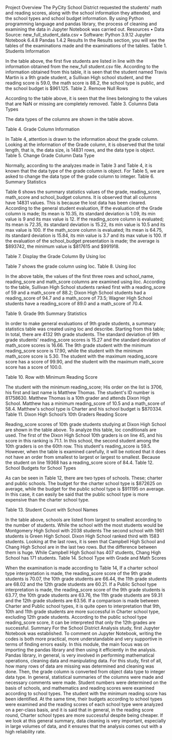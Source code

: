 
Project Overview
The PyCity School District requested the students' math and reading scores, along with the school information they attended, and the school types and school budget information. By using Python programming language and pandas library, the process of cleaning and examining the data in Jupyter Notebook was carried out.
Resources
•	Data Source: new_full_student_data.csv
•	Software: Python 3.9.12
Jupyter Notebook 6.4.8
Pandas 1.4.2
Results
In the Results section, you will see the tables of the examinations made and the examinations of the tables.
Table 1. Students Information
 
In the table above, the first five students are listed in line with the information obtained from the new_full student.csv file. 
According to the information obtained from this table, it is seen that the student named Travis Martin is a 9th grade student, a Sullivan High school student, and the reading score is 59.0, the math score is 88.2, the school type is public, and the school budget is $961.125.
Table 2.  Remove Null Rows 
 
According to the table above, it is seen that the lines belonging to the values that are NaN or missing are completely removed.
Table 3. Columns Data Types 
 
The data types of the columns are shown in the table above. 



Table 4. Grade Column Information
 
In Table 4, attention is drawn to the information about the grade column. Looking at the information of the Grade column, it is observed that the total length, that is, the data size, is 14831 rows, and the data type is object.
Table 5. Change Grade Column Data Type
 
Normally, according to the analyzes made in Table 3 and Table 4, it is known that the data type of the grade column is object. For Table 5, we are asked to change the data type of the grade column to integer.
Table 6. Summary Statistics
 
Table 6 shows the summary statistics values of the grade, reading_score, math_score and school_budget columns.
It is observed that all columns have 14831 values. This is because the lost data has been cleared.
According to the general student evaluation,
If the evaluation of the Grade column is made; Its mean is 10.35, its standard deviation is 1.09, its min value is 9 and its max value is 12.
If the reading_score column is evaluated; Its mean is 72.35, its standard deviation is 15.22, its min value is 10.5 and its max value is 100.
If the math_score column is evaluated; Its mean is 64.75, its standard deviation is 15.84, its min value is 3.7 and its max value is 100.
If the evaluation of the school_budget presentation is made; the average is $893742, the minimum value is $817615 and $991918.


Table 7. Display the Grade Column By Using loc
 
Table 7 shows the grade column using loc.
Table 8. Using iloc
 
In the above table, the values of the first three rows and school_name, reading_score and math_score columns are examined using iloc. According to the table, Sullivan High School students ranked first with a reading_score of 59 and a math_score of 88.2; Dixon High School students had a reading_score of 94.7 and a math_score of 73.5; Wagner High School students have a reading_score of 89.0 and a math_score of 70.4.



Table 9. Grade 9th Summary Statistics
 
In order to make general evaluations of 9th grade students, a summary statistics table was created using loc and describe. Starting from this table;
In total, there are 4132 9th grade students.
The standard deviation of 9th grade students' reading_score scores is 15.27 and the standard deviation of math_score scores is 16.66.
The 9th grade student with the minimum reading_score score is 17.90, while the student with the minimum math_score score is 5.30.
The student with the maximum reading_score score has a score of 99.90, and the student with the maximum math_score score has a score of 100.0.




Table 10. Row with Minimum Reading Score 
 
The student with the minimum reading_score;
 His order on the list is 3706, his first and last name is Matthew Thomas. The student's ID number is 81758630.
Matthew Thomas is a 10th grader and attends Dixon High School. Matthew has a minimum reading_score of 10.5 and a math_score of 58.4. Matthew's school type is Charter and his school budget is $870334.
Table 11. Dixon High School’s 10th Graders Reading Score
 
Reading_score scores of 10th grade students studying at Dixon High School are shown in the table above. To analyze this table, loc conditionals are used.
The first of the Dixon High School 10th graders is on line 45, and his score in this ranking is 71.1.
In this school, the second student among the 10th graders is on the 60th row. This student's reading_score is 59.5. However, when the table is examined carefully, it will be noticed that it does not have an order from smallest to largest or largest to smallest. Because the student on line 19368 has a reading_score score of 84.4.
Table 12. School Budgets for School Types 
 
As can be seen in Table 12, there are two types of schools. These; charter and public schools. The budget for the charter school type is $872625 on average, while the budget for the public school type is $911195 on average. In this case, it can easily be said that the public school type is more expensive than the charter school type.






Table 13. Student Count with School Names
 
In the table above, schools are listed from largest to smallest according to the number of students.
While the school with the most students would be Montgomery High School with 2038 students
The second school with 1961 students is Green High School. Dixon High School ranked third with 1583 students.
Looking at the last rows, it is seen that Campbell High School and Chang High School are in the last two rows. But the difference between them is huge. While Campbell High School has 407 students, Chang High School has 171 students.
Table 14. School Type with Grade and Math Scores
 
When the examination is made according to Table 14,
If a charter school type interpretation is made, the reading_score score of the 9th grade students is 70.07, the 10th grade students are 66.44, the 11th grade students are 68.02 and the 12th grade students are 60.21.
If a Public School type interpretation is made, the reading_score score of the 9th grade students is 63.77, the 10th grade students are 63.76, the 11th grade students are 59.31 and the 12th grade students are 63.56.
If a comparison is made between Charter and Public school types, it is quite open to interpretation that 9th, 10th and 11th grade students are more successful in Charter school type, excluding 12th grade students. According to the public school type reading_score score, it can be interpreted that only the 12th grades are successful.
Summary
For the School District Analysis study, first Jupyter Notebook was established. To comment on Jupyter Notebook, writing the codes is both more practical, more understandable and very supportive in terms of finding errors easily. In this module, the main focus was on importing the pandas library and then using it efficiently in the analysis. Pandas library, in general, is very involved in performing mathematical operations, cleaning data and manipulating data. For this study, first of all, how many rows of data are missing was determined and cleaning was done. Then, the grade column is converted from object data type to integer data type. In general, statistical summaries of the columns were made and necessary comments were made. Student numbers were determined on the basis of schools, and mathematics and reading scores were examined according to school types. The student with the minimum reading score has been identified. At the same time, their budgets according to school types were examined and the reading scores of each school type were analyzed on a per-class basis, and it is said that in general, in the reading score round, Charter school types are more successful despite being cheaper.
If we look at this general summary, data cleaning is very important, especially in large volumes of data, and it ensures that the analysis comes out with a high reliability rate.














